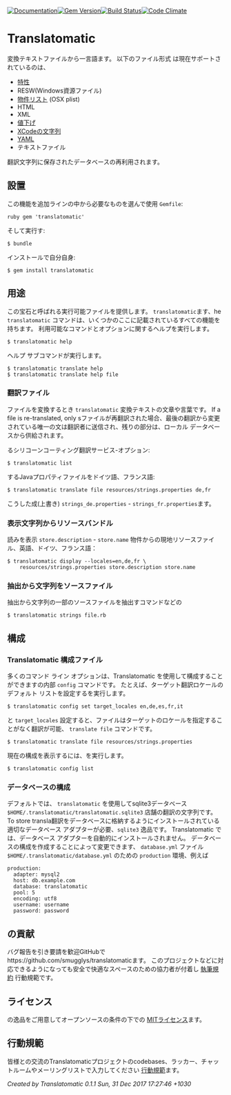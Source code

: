 [![Documentation](http://img.shields.io/badge/yard-docs-blue.svg)](http://www.rubydoc.info/gems/translatomatic)[![Gem Version](https://badge.fury.io/rb/translatomatic.svg)](https://badge.fury.io/rb/translatomatic)[![Build Status](https://travis-ci.org/smugglys/translatomatic.svg?branch=master)](https://travis-ci.org/smugglys/translatomatic)[![Code Climate](https://codeclimate.com/github/smugglys/translatomatic.svg)](https://codeclimate.com/github/smugglys/translatomatic)

# Translatomatic

変換テキストファイルから一言語ます。 以下のファイル形式 は現在サポートされているのは、

- [特性](https://en.wikipedia.org/wiki/.properties)
- RESW(Windows資源ファイル)
- [物件リスト](https://en.wikipedia.org/wiki/Property_list) (OSX plist)
- HTML
- XML
- [値下げ](https://en.wikipedia.org/wiki/Markdown)
- [XCodeの文字列](https://developer.apple.com/library/content/documentation/Cocoa/Conceptual/LoadingResources/Strings/Strings.html)
- [YAML](http://yaml.org/)
- テキストファイル

翻訳文字列に保存されたデータベースの再利用されます。

## 設置

この機能を追加ラインの中から必要なものを選んで使用 `Gemfile`:

`ruby
gem 'translatomatic'
`

そして実行す:

    $ bundle

インストールで自分自身:

    $ gem install translatomatic

## 用途

この宝石と呼ばれる実行可能ファイルを提供します。 `translatomatic`ます、he `translatomatic` コマンドは、いくつかのここに記載されているすべての機能を持ちます。 利用可能なコマンドとオプションに関するヘルプを実行します。

    $ translatomatic help

ヘルプ サブコマンドが実行します。

    $ translatomatic translate help
    $ translatomatic translate help file

### 翻訳ファイル

ファイルを変換するとき `translatomatic` 変換テキストの文章や言葉です。 If a file is re-translated, only sファイルが再翻訳された場合、最後の翻訳から変更されている唯一の文は翻訳者に送信され、残りの部分は、ローカル データベースから供給されます。

るシリコーンコーティング翻訳サービス-オプション:

    $ translatomatic list

するJavaプロパティファイルをドイツ語、フランス語:

    $ translatomatic translate file resources/strings.properties de,fr

こうした成(上書き) `strings_de.properties` - `strings_fr.properties`ます。

### 表示文字列からリソースバンドル

読みを表示 `store.description` - `store.name` 物件からの現地リソースファイル、英語、ドイツ、フランス語：

    $ translatomatic display --locales=en,de,fr \
        resources/strings.properties store.description store.name

### 抽出から文字列をソースファイル

抽出から文字列の一部のソースファイルを抽出すコマンドなどの

    $ translatomatic strings file.rb

## 構成

### Translatomatic 構成ファイル

多くのコマンド ライン オプションは、Translatomatic を使用して構成することができますの内部 `config` コマンドです。 たとえば、ターゲット翻訳ロケールのデフォルト リストを設定するを実行します。

    $ translatomatic config set target_locales en,de,es,fr,it

と `target_locales` 設定すると、ファイルはターゲットのロケールを指定することがなく翻訳が可能、 `translate file` コマンドです。

    $ translatomatic translate file resources/strings.properties

現在の構成を表示するには、を実行します。

    $ translatomatic config list

### データベースの構成

デフォルトでは、 `translatomatic` を使用してsqlite3データベース `$HOME/.translatomatic/translatomatic.sqlite3` 店舗の翻訳の文字列です。 To store transla翻訳をデータベースに格納するようにインストールされている適切なデータベース アダプターが必要、`sqlite3` 逸品です。 Translatomatic では、データベース アダプターを自動的にインストールされません。 データベースの構成を作成することによって変更できます、 `database.yml` ファイル `$HOME/.translatomatic/database.yml` のための `production` 環境、例えば

    production:
      adapter: mysql2
      host: db.example.com
      database: translatomatic
      pool: 5
      encoding: utf8
      username: username
      password: password

## の貢献

バグ報告を引き要請を歓迎GitHubでhttps://github.com/smugglys/translatomaticます。 このプロジェクトなどに対応できるようになっても安全で快適なスペースのための協力者が付着し [執筆規約](http://contributor-covenant.org) 行動規範です。

## ライセンス

の逸品をご用意してオープンソースの条件の下での [MITライセンス](https://opensource.org/licenses/MIT)ます。

## 行動規範

皆様との交流のTranslatomaticプロジェクトのcodebases、ラッカー、チャットルームやメーリングリストで入力してください [行動規範](https://github.com/smugglys/translatomatic/blob/master/CODE_OF_CONDUCT.md)ます。

_Created by Translatomatic 0.1.1 Sun, 31 Dec 2017 17:27:46 +1030_
